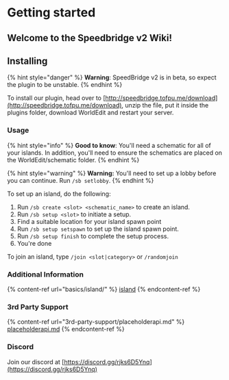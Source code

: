 # Getting started

## Welcome to the Speedbridge v2 Wiki!

## Installing

{% hint style="danger" %}
**Warning**: SpeedBridge v2 is in beta, so expect the plugin to be unstable.
{% endhint %}

To install our plugin, head over to [http://speedbridge.tofpu.me/download](http://speedbridge.tofpu.me/download), unzip the file, put it inside the plugins folder, download WorldEdit and restart your server.

### Usage

{% hint style="info" %}
**Good to know**: You'll need a schematic for all of your islands. In addition, you'll need to ensure the schematics are placed on the WorldEdit/schematic folder.
{% endhint %}

{% hint style="warning" %}
**Warning:** You'll need to set up a lobby before you can continue. Run `/sb setlobby`.
{% endhint %}

To set up an island, do the following:

1. Run `/sb create <slot> <schematic_name>` to create an island.
2. Run `/sb setup <slot>` to initiate a setup.
3. Find a suitable location for your island spawn point
4. Run `/sb setup setspawn` to set up the island spawn point.
5. Run `/sb setup finish` to complete the setup process.
6. You're done

To join an island, type `/join <slot|category>` or `/randomjoin`

### Additional Information

{% content-ref url="basics/island/" %}
[island](basics/island/)
{% endcontent-ref %}

### 3rd Party Support

{% content-ref url="3rd-party-support/placeholderapi.md" %}
[placeholderapi.md](3rd-party-support/placeholderapi.md)
{% endcontent-ref %}

### Discord

Join our discord at [https://discord.gg/rjks6D5Ynq](https://discord.gg/rjks6D5Ynq)
